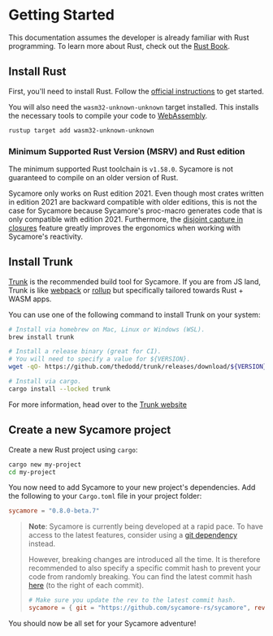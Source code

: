 # Getting Started

This documentation assumes the developer is already familiar with Rust programming. To learn more
about Rust, check out the [Rust Book](https://doc.rust-lang.org/stable/book/).

## Install Rust

First, you'll need to install Rust. Follow the
[official instructions](https://www.rust-lang.org/tools/install) to get started.

You will also need the `wasm32-unknown-unknown` target installed. This installs the necessary tools
to compile your code to [WebAssembly](https://webassembly.org).

```bash
rustup target add wasm32-unknown-unknown
```

### Minimum Supported Rust Version (MSRV) and Rust edition

The minimum supported Rust toolchain is `v1.58.0`. Sycamore is not guaranteed to compile on an older
version of Rust.

Sycamore only works on Rust edition 2021. Even though most crates written in edition 2021 are
backward compatible with older editions, this is not the case for Sycamore because Sycamore's
proc-macro generates code that is only compatible with edition 2021. Furthermore, the
[disjoint capture in closures](https://blog.rust-lang.org/2021/10/21/Rust-1.56.0.html#disjoint-capture-in-closures)
feature greatly improves the ergonomics when working with Sycamore's reactivity.

## Install Trunk

[Trunk](https://trunkrs.dev) is the recommended build tool for Sycamore. If you are from JS land,
Trunk is like [webpack](https://webpack.js.org/) or [rollup](https://rollupjs.org/) but specifically
tailored towards Rust + WASM apps.

You can use one of the following command to install Trunk on your system:

```bash
# Install via homebrew on Mac, Linux or Windows (WSL).
brew install trunk

# Install a release binary (great for CI).
# You will need to specify a value for ${VERSION}.
wget -qO- https://github.com/thedodd/trunk/releases/download/${VERSION}/trunk-x86_64-unknown-linux-gnu.tar.gz | tar -xzf-

# Install via cargo.
cargo install --locked trunk
```

For more information, head over to the [Trunk website](https://trunkrs.dev)

## Create a new Sycamore project

Create a new Rust project using `cargo`:

```bash
cargo new my-project
cd my-project
```

You now need to add Sycamore to your new project's dependencies. Add the following to your
`Cargo.toml` file in your project folder:

```toml
sycamore = "0.8.0-beta.7"
```

> **Note**: Sycamore is currently being developed at a rapid pace. To have access to the latest
> features, consider using a
> [git dependency](https://doc.rust-lang.org/cargo/reference/specifying-dependencies.html#specifying-dependencies-from-git-repositories)
> instead.
>
> However, breaking changes are introduced all the time. It is therefore recommended to also specify
> a specific commit hash to prevent your code from randomly breaking. You can find the latest commit
> hash [here](https://github.com/sycamore-rs/sycamore/commits/master) (to the right of each commit).
>
> ```toml
> # Make sure you update the rev to the latest commit hash.
> sycamore = { git = "https://github.com/sycamore-rs/sycamore", rev = "fc640d313e66f9a6af422fae44f4f72fa86280cc" }
> ```

You should now be all set for your Sycamore adventure!
